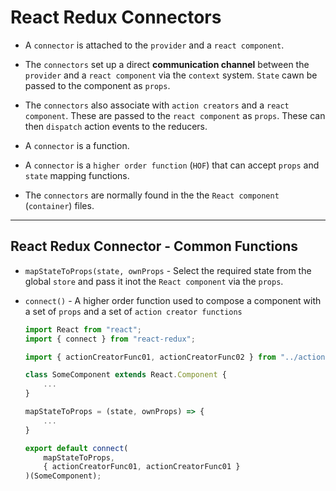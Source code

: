 
# React Redux Connectors

* A `connector` is attached to the `provider` and a `react component`.

* The `connectors` set up a direct __communication channel__ between the `provider` and a `react component` via the `context` system. `State` cawn be passed to the component as `props`.

* The `connectors` also associate with `action creators` and a `react component`. These are passed to the `react component` as `props`. These can then `dispatch` action events to the reducers.

* A `connector` is a function.

* A `connector` is a `higher order function` (`HOF`) that can accept `props` and `state` mapping functions.

* The `connectors` are normally found in the the `React component` (`container`) files.

---

## React Redux Connector - Common Functions

* `mapStateToProps(state, ownProps` - Select the required state from the global `store` and pass it inot the `React component` via the `props`.

* `connect()` - A higher order function used to compose a component with a set of `props` and a set of `action creator functions`
    ```javascript
    import React from "react";
    import { connect } from "react-redux";

    import { actionCreatorFunc01, actionCreatorFunc02 } from "../actions";

    class SomeComponent extends React.Component {
        ...
    }

    mapStateToProps = (state, ownProps) => {
        ...
    }

    export default connect(
        mapStateToProps, 
        { actionCreatorFunc01, actionCreatorFunc01 }
    )(SomeComponent);
    ```